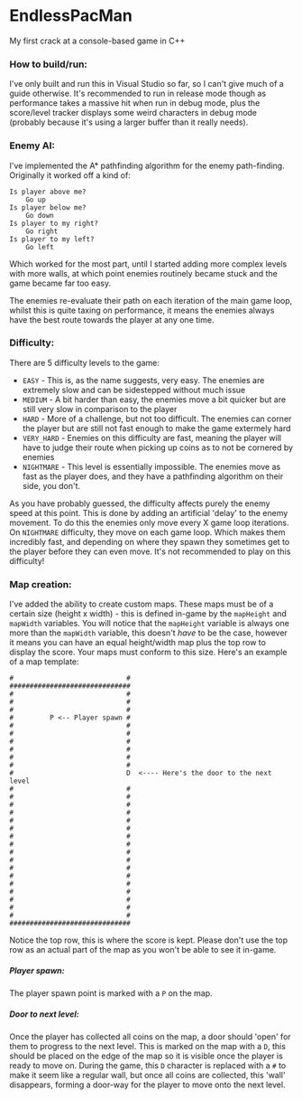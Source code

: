# EndlessPacMan

My first crack at a console-based game in C++

### How to build/run:
I've only built and run this in Visual Studio so far, so I can't give much of a guide otherwise. It's recommended to run in release mode though as performance takes a massive
hit when run in debug mode, plus the score/level tracker displays some weird characters in debug mode (probably because it's using a larger buffer than it really needs).

### Enemy AI:
I've implemented the A* pathfinding algorithm for the enemy path-finding. Originally it worked off a kind of:

```
Is player above me?
	Go up
Is player below me?
	Go down
Is player to my right?
	Go right
Is player to my left?
	Go left
```

Which worked for the most part, until I started adding more complex levels with more walls, at which point enemies routinely became stuck and the game became far too easy.

The enemies re-evaluate their path on each iteration of the main game loop, whilst this is quite taxing on performance, it means the enemies always have the best route towards
the player at any one time.

### Difficulty:
There are 5 difficulty levels to the game:

* `EASY` - This is, as the name suggests, very easy. The enemies are extremely slow and can be sidestepped without much issue
* `MEDIUM` - A bit harder than easy, the enemies move a bit quicker but are still very slow in comparison to the player
* `HARD` - More of a challenge, but not too difficult. The enemies can corner the player but are still not fast enough to make the game extermely hard
* `VERY_HARD` - Enemies on this difficulty are fast, meaning the player will have to judge their route when picking up coins as to not be cornered by enemies
* `NIGHTMARE` - This level is essentially impossible. The enemies move as fast as the player does, and they have a pathfinding algorithm on their side, you don't.

As you have probably guessed, the difficulty affects purely the enemy speed at this point. This is done by adding an artificial 'delay' to the enemy movement. To do this
the enemies only move every X game loop iterations. On `NIGHTMARE` difficulty, they move on each game loop. Which makes them incredibly fast, and depending on where they spawn
they sometimes get to the player before they can even move. It's not recommended to play on this difficulty!

### Map creation:
I've added the ability to create custom maps. These maps must be of a certain size (height x width) - this is defined in-game by the `mapHeight` and `mapWidth` variables. You will notice
that the `mapHeight` variable is always one more than the `mapWidth` variable, this doesn't _have_ to be the case, however it means you can have an equal height/width map plus the top row
to display the score. Your maps must conform to this size. Here's an example of a map template:

```
#                            #
##############################
#                            #
#                            #
#                            #
#         P <-- Player spawn #
#                            #
#                            #
#                            #
#                            #
#                            #
#                            #
#                            D  <---- Here's the door to the next level
#                            #
#                            #
#                            #
#                            #
#                            #
#                            #
#                            #
#                            #
#                            #
#                            #
#                            #
#                            #
#                            #
#                            #
#                            #
#                            #
#                            #
##############################
```

Notice the top row, this is where the score is kept. Please don't use the top row as an actual part of the map as you won't be able to see it in-game.

##### Player spawn:
The player spawn point is marked with a `P` on the map.

##### Door to next level:
Once the player has collected all coins on the map, a door should 'open' for them to progress to the next level. This is marked on the map with a `D`, this should be
placed on the edge of the map so it is visible once the player is ready to move on. During the game, this `D` character is replaced with a `#` to make it seem like a regular
wall, but once all coins are collected, this 'wall' disappears, forming a door-way for the player to move onto the next level.